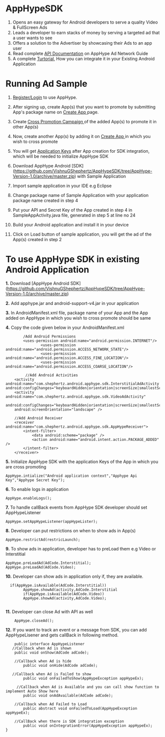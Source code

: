 AppHypeSDK
==========

1. Opens an easy gateway for Android developers to serve a quality Video & FullScreen Ads
2. Leads a developer to earn stacks of money by serving a targeted ad that a user wants to see
3. Offers a solution to the Advertiser by showcasing their Ads to an app user
4. Read complete [API Documentation](http://apphype.shephertz.com/docs) on AppHype Ad Network Guide
5. A complete [Turtorial](http://apphype.shephertz.com/tutorial-android), How you can integrate it in your Existing Android Application

# Running Ad Sample

1. [Register/Login](http://apphype.shephertz.com/login) to use AppHype.
2. After signing up, create App(s) that you want to promote by submitting App's package name on  [Create App ](http://apphype.shephertz.com/app/apps#/addApp)page.
3. Create [Cross Promotion Campaign ](http://apphype.shephertz.com/app/apps#/createPromo)of the added App(s) to promote it in other App(s) 
4. Now, create another App(s) by adding it on [Create App ](http://apphype.shephertz.com/app/apps#/addApp)in which you wish to cross promote
5. You will get [Application Keys](http://apphype.shephertz.com/app/apps#/all) after App creation for SDK integration, which will be needed to initialize AppHype SDK
6. Download  AppHype Android [SDK] (https://github.com/VishnuGShephertz/AppHypeSDK/tree/AppHype-Version-1.0/archive/master.zip) with Sample Application
7. Import sample application in your IDE e.g Eclipse
8. Change package name of Sample Application with your application package name created in step 4 
9. Put your API and Secret Key of the App created in step 4 in SampleAppActivity.java file, generated in step 5 at line no 24

10. Build your Android application and install it in your device
11. Click on Load button of sample application, you will get the ad of the App(s) created in step 2

# To use AppHype SDK in existing Android Application



__1.__ Download  [AppHype Android SDK] (https://github.com/VishnuGShephertz/AppHypeSDK/tree/AppHype-Version-1.0/archive/master.zip)

__2.__ Add apphype.jar and android-support-v4.jar in your application

__3.__ In AndroidManifest.xml file, package name of your App and the App added on AppHype in which you wish to cross promote should be same

__4.__ Copy the code given below in your AndroidManifest.xml


```
		/Add Android Permissions
		<uses-permission android:name="android.permission.INTERNET"/> 
                <uses-permission android:name="android.permission.ACCESS_NETWORK_STATE"/>
                <uses-permission android:name="android.permission.ACCESS_FINE_LOCATION"/> 
                <uses-permission android:name="android.permission.ACCESS_COARSE_LOCATION"/>
	
         //Add Android Activities
    <activity android:name="com.shephertz.android.apphype.sdk.InterstitialAdActivity						android:configChanges="keyboardHidden|orientation|screenSize|smallestScreenSize"/>
    <activity android:name="com.shephertz.android.apphype.sdk.VideoAdActivity"
     android:configChanges="keyboardHidden|orientation|screenSize|smallestScreenSize"
    android:screenOrientation="landscape" />
	
    //Add Android Receiver
    <receiver android:name="com.shephertz.android.apphype.sdk.AppHypeReceiver">
        <intent-filter>
            <data android:scheme="package" />
            <action android:name="android.intent.action.PACKAGE_ADDED" />
        </intent-filter>
    </receiver>
```


__5.__ Initialize AppHype SDK with the application Keys of the App in which you are cross promoting
```
AppHype.intialize("Android application context","Apphype Api Key","Apphype Secret Key");
```

__6.__ To enable logs in application

```
AppHype.enableLogs();

```
__7.__ To handle callBack events from AppHype SDK developer should set AppHypeListener

```
AppHype.setAppHypeListener(appHypeLister);

```

__8.__ Developer can put restrictions on when to show ads in App(s)
```
AppHype.restrictAd(restricLaunch);

```

__9.__ To show ads in application, developer has to preLoad them e.g Video or Interstitial

```
AppHype.preLoadAd(AdCode.Interstitial);
AppHype.preLoadAd(AdCode.Video);

```
__10.__ Developer can show ads in application only if, they are available.

```
  if(AppHype.isAvailable(AdCode.Interstitial))
		AppHype.showAd(activity,AdCode.Interstitial
		if(AppHype.isAvailable(AdCode.Video))
		AppHype.showAd(activity,AdCode.Video);
				
```
__11.__ Developer can close Ad with API as well

```
	AppHype.closeAd();
```

			
__12.__ If you want to track an event or a message from SDK, you can add AppHypeLisener and gets callBack in following method.
``` 
    public interface AppHypeListener
   //Callback when Ad is shown
    public void onShow(AdCode adCode);

    //Callback when Ad is hide
        public void onHide(AdCode adCode);

   //Callback when Ad is Failed to show
        public void onFailedToShow(AppHypeException appHypeEx);

     //Callback when Ad is Available and you can call show function to implement Auto Show here
        public void onAdAvailable(AdCode adCode);

    //Callback when Ad Failed to Load
        public abstract void onFailedToLoad(AppHypeException appHypeEx);

    //CallBack when there is SDK integration exception
        public void onIntegrationError(AppHypeException appHypeEx);
}
				
```



